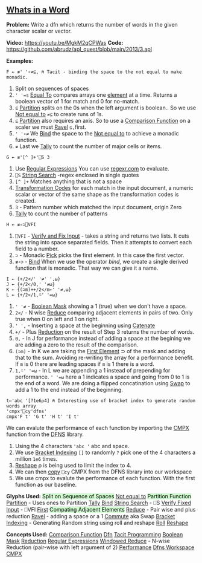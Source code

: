 ## [Whats in a Word](https://problems.tryapl.org/psets/2013.html?goto=P3_What_Is_In_a_Word)

**Problem:** Write a dfn which returns the number of words in the given character scalar or vector.

**Video:** https://youtu.be/MgkM2qCPWas 
**Code:** https://github.com/abrudz/apl_quest/blob/main/2013/3.apl

**Examples:**

```APL
F ← ≢' '∘≠⊆, ⍝ Tacit - binding the space to the not equal to make monadic. 
```

1.  Split on sequences of spaces
2. `' '=s` [Equal To](https://aplwiki.com/wiki/Equal_to) compares arrays one [element](https://aplwiki.com/wiki/Element "Element") at a time. Returns a boolean vector of 1 for match and 0 for no-match. 
3. `⊆` [Partition](https://aplwiki.com/wiki/Partition)  splits on the 0s when the left argument is boolean.. So we use [Not equal to](https://aplwiki.com/wiki/Not_Equal_to) `≠⊆` to create runs of 1s. 
4. `⊆` [Partition](https://aplwiki.com/wiki/Partition) also requires an axis. So to use a [Comparison Function](https://aplwiki.com/wiki/Comparison_function) on a scaler we must [Ravel](https://aplwiki.com/wiki/Ravel)  `⊆,`first. 
5. `' '∘≠` We [Bind](https://aplwiki.com/wiki/Bind) the space to the [Not equal to](https://aplwiki.com/wiki/Not_Equal_to) to achieve a monadic function. 
6. `≢` Last we [Tally](https://aplwiki.com/wiki/Tally) to count the number of major cells or items. 

```APL
G ← ≢'[^ ]+'⎕S 3
```

1. Use [Regular Expressions](https://xpqz.github.io/cultivations/Regex.html) You can use [regexr.com](https://regexr.com/) to evaluate.
2. `⎕S` [String Search](http://help.dyalog.com/18.0/index.htm#Language/System%20Functions/r.htm) -regex enclosed in single quotes
3. `[^ ]+` Matches anything that is not a space
4. [Transformation Codes](http://help.dyalog.com/18.0/index.htm#Language/System%20Functions/r.htm) for each match in the input document, a numeric scalar or vector of the same shape as the transformation codes is created.
5. `3`  - Pattern number which matched the input document, origin Zero
6.  [Tally](https://aplwiki.com/wiki/Tally) to count the number of patterns

```APL
H ← ≢∘⊃⎕VFI
```
1. `⎕VFI` - [Verify and Fix Input](https://xpqz.github.io/cultivations/Constants.html?highlight=fix%20input#verify-and-fix-input-vfi) - takes a string and returns two lists. It cuts the string into space separated fields. Then it attempts to convert each field to a number.
2. `⊃` - Monadic [Pick](https://xpqz.github.io/learnapl/indexing.html?highlight=first#pick) picks the first element. In this case the first vector.
3. `≢∘⊃` - [Bind](https://mastering.dyalog.com/Tacit-Programming.html?highlight=bind#binding) When we use the operator _bind_, we create a single derived function that is monadic.  That way we can give it a name. 

```APL
I ← {+/2</' '≠' ',⍵}
J ← {+/2</0,' '≠⍵}
K ← {(⊃m)++/2</m←' '≠,⍵}
L ← {+/2</1,⍨' '=⍵}
```

1. `' '≠` -  [Boolean Mask](https://aplwiki.com/wiki/Boolean) showing a 1 (true) when we don't have a space. 
2. `2</` - N wise [Reduce](https://aplwiki.com/wiki/Reduce) comparing adjacent elements in pairs of two. Only true when 0 on left and 1 on right. 
3. `' ',` - Inserting a space at the beginning using [Catenate](https://xpqz.github.io/cultivations/Functions7.html#catenate)
4. `+/` - Plus [Reduction](https://aplwiki.com/wiki/Reduce) on the result of Step 3 returns the number of words. 
5. `0,` - In J for performance instead of adding a space at the begining we are adding a zero to the result of the comparison. 
6. `(⊃m)` - In K we are taking the [First Element](https://aplwiki.com/wiki/first) ⊃ of the mask and adding that to the sum. Avoiding re-writing the array for a performance benefit. If `m` is 0 there are leading spaces if `m` is 1 there is a word. 
7. `1,⍨' '=⍵` - In L we are appending a 1 instead of prepending for performance. `' '=⍵`  here a 1 indicates a space and going from 0 to 1 is the end of a word.  We are doing a flipped concatination using [Swap](https://aplwiki.com/wiki/Commute) to add a 1 to the end instead of the beginning. 

```APL
t←'abc '[?1e6⍴4] ⍝ Interesting use of bracket index to generate random words array
'cmpx'⎕cy'dfns'
cmpx'F t' 'G t' 'H t' 'I t'
```

We can evalute the performance of each function by importing the [CMPX](http://dfns.dyalog.com/n_cmpx.htm) function from the [DFNS](http://dfns.dyalog.com/n_contents.htm) library. 

1.  Using the 4 characters `'abc '` abc and space.  
2. We use [Bracket Indexing](https://xpqz.github.io/learnapl/indexing.html#bracket-indexing) `[]` to randomly `?` pick one of the 4 characters a million `1e6` times. 
3.  [Reshape](https://aplwiki.com/wiki/Reshape) ⍴ is being used to limit the index to 4. 
4.  We can then [copy](http://help.dyalog.com/latest/Content/Language/System%20Functions/cy.htm) `⎕cy` CMPX from the DFNS library into our workspace
5.  We use cmpx to evalute the performance of each function. With the first function as our baseline. 

**Glyphs Used:**
<mark style="background: #BBFABBA6;">Split on Sequence of Spaces</mark>
[Not equal to](https://aplwiki.com/wiki/Not_Equal_to)
<mark style="background: #BBFABBA6;">Partition Function</mark>
[Partition](https://aplwiki.com/wiki/Partition) - Uses ones to Partition
[Tally](https://aplwiki.com/wiki/Tally)
[Bind](https://aplwiki.com/wiki/Bind)
[String Search](http://help.dyalog.com/18.0/index.htm#Language/System%20Functions/r.htm) - ⎕S
[Verify Fixed Input](http://help.dyalog.com/18.0/index.htm#Language/System%20Functions/vfi.htm?Highlight=Verify%20and%20Fix%20Input) - ⎕VFI
[First](https://aplwiki.com/wiki/First)
<mark style="background: #BBFABBA6;">Compating Adjacent Elements</mark>
[Reduce](https://aplwiki.com/wiki/Reduce) - Pair wise and plus reduction
[Ravel](https://aplwiki.com/wiki/Ravel) - adding a space or a 1
[Commute](https://aplwiki.com/wiki/Commute) aka Swap
[Bracket Indexing](https://xpqz.github.io/learnapl/indexing.html#bracket-indexing) - Generating Random string using roll and reshape
[Roll](https://aplwiki.com/wiki/Roll)
[Reshape](https://aplwiki.com/wiki/Reshape)

**Concepts Used:**
[Comparison Function](https://aplwiki.com/wiki/Comparison_function)
[Dfn](https://aplwiki.com/wiki/Dfn)
[Tacit Programming](https://aplwiki.com/wiki/Tacit_programming)
[Boolean Mask](https://aplwiki.com/wiki/Boolean)
[Reduction](https://aplwiki.com/wiki/Reduce)
[Regular Expressions](https://xpqz.github.io/cultivations/Regex.html)
[Windowed Reduce](https://aplwiki.com/wiki/Windowed_Reduce) - N-wise Reduction (pair-wise with left argument of 2)
[Performance](https://aplwiki.com/wiki/Performance#Performant_usage)
[Dfns Workspace](https://aplwiki.com/wiki/Dfns_workspace)
[CMPX](http://dfns.dyalog.com/n_cmpx.htm)